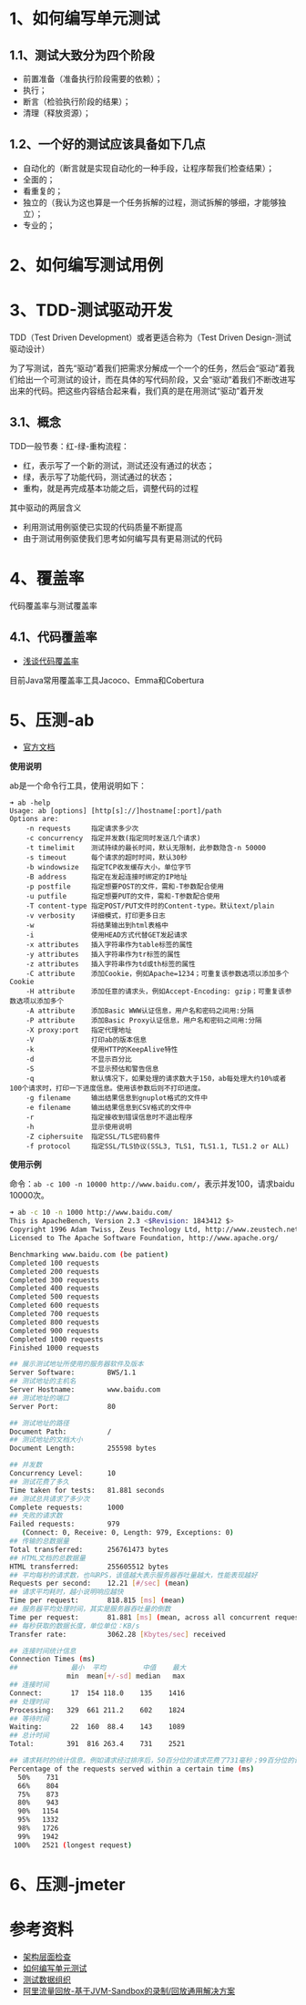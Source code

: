 # 1、如何编写单元测试

## 1.1、测试大致分为四个阶段

- 前置准备（准备执行阶段需要的依赖）；
- 执行；
- 断言（检验执行阶段的结果）；
- 清理（释放资源）；

## 1.2、一个好的测试应该具备如下几点

- 自动化的（断言就是实现自动化的一种手段，让程序帮我们检查结果）；
- 全面的；
- 看重复的；
-  独立的（我认为这也算是一个任务拆解的过程，测试拆解的够细，才能够独立）；
- 专业的；



# 2、如何编写测试用例

# 3、TDD-测试驱动开发

TDD（Test Driven Development）或者更适合称为（Test Driven Design-测试驱动设计）

为了写测试，首先“驱动”着我们把需求分解成一个一个的任务，然后会“驱动”着我们给出一个可测试的设计，而在具体的写代码阶段，又会“驱动”着我们不断改进写出来的代码。把这些内容结合起来看，我们真的是在用测试“驱动”着开发

## 3.1、概念

TDD一般节奏：红-绿-重构流程：
- 红，表示写了一个新的测试，测试还没有通过的状态；
- 绿，表示写了功能代码，测试通过的状态；
- 重构，就是再完成基本功能之后，调整代码的过程

其中驱动的两层含义
- 利用测试用例驱使已实现的代码质量不断提高
- 由于测试用例驱使我们思考如何编写具有更易测试的代码

# 4、覆盖率

代码覆盖率与测试覆盖率

## 4.1、代码覆盖率

- [浅谈代码覆盖率](https://tech.youzan.com/code-coverage/)

目前Java常用覆盖率工具Jacoco、Emma和Cobertura


# 5、压测-ab

- [官方文档](https://httpd.apache.org/docs/2.4/programs/ab.html)

**使用说明**

ab是一个命令行工具，使用说明如下：
```
➜ ab -help
Usage: ab [options] [http[s]://]hostname[:port]/path
Options are:
    -n requests     指定请求多少次
    -c concurrency  指定并发数(指定同时发送几个请求)
    -t timelimit    测试持续的最长时间，默认无限制，此参数隐含-n 50000
    -s timeout      每个请求的超时时间，默认30秒
    -b windowsize   指定TCP收发缓存大小，单位字节
    -B address      指定在发起连接时绑定的IP地址
    -p postfile     指定想要POST的文件，需和-T参数配合使用
    -u putfile      指定想要PUT的文件，需和-T参数配合使用
    -T content-type 指定POST/PUT文件时的Content-type。默认text/plain
    -v verbosity    详细模式，打印更多日志
    -w              将结果输出到html表格中
    -i              使用HEAD方式代替GET发起请求
    -x attributes   插入字符串作为table标签的属性
    -y attributes   插入字符串作为tr标签的属性
    -z attributes   插入字符串作为td或th标签的属性
    -C attribute    添加Cookie，例如Apache=1234；可重复该参数选项以添加多个Cookie
    -H attribute    添加任意的请求头，例如Accept-Encoding: gzip；可重复该参数选项以添加多个
    -A attribute    添加Basic WWW认证信息，用户名和密码之间用:分隔
    -P attribute    添加Basic Proxy认证信息，用户名和密码之间用:分隔
    -X proxy:port   指定代理地址
    -V              打印ab的版本信息
    -k              使用HTTP的KeepAlive特性
    -d              不显示百分比
    -S              不显示预估和警告信息
    -q              默认情况下，如果处理的请求数大于150，ab每处理大约10%或者100个请求时，打印一下进度信息。使用该参数后则不打印进度。
    -g filename     输出结果信息到gnuplot格式的文件中
    -e filename     输出结果信息到CSV格式的文件中
    -r              指定接收到错误信息时不退出程序
    -h              显示使用说明
    -Z ciphersuite  指定SSL/TLS密码套件
    -f protocol     指定SSL/TLS协议(SSL3, TLS1, TLS1.1, TLS1.2 or ALL)
```

**使用示例**

命令：`ab -c 100 -n 10000 http://www.baidu.com/`，表示并发100，请求baidu 10000次。
```bash
➜ ab -c 10 -n 1000 http://www.baidu.com/
This is ApacheBench, Version 2.3 <$Revision: 1843412 $>
Copyright 1996 Adam Twiss, Zeus Technology Ltd, http://www.zeustech.net/
Licensed to The Apache Software Foundation, http://www.apache.org/

Benchmarking www.baidu.com (be patient)
Completed 100 requests
Completed 200 requests
Completed 300 requests
Completed 400 requests
Completed 500 requests
Completed 600 requests
Completed 700 requests
Completed 800 requests
Completed 900 requests
Completed 1000 requests
Finished 1000 requests

## 展示测试地址所使用的服务器软件及版本
Server Software:        BWS/1.1
## 测试地址的主机名
Server Hostname:        www.baidu.com
## 测试地址的端口
Server Port:            80

## 测试地址的路径
Document Path:          /
## 测试地址的文档大小
Document Length:        255598 bytes

## 并发数
Concurrency Level:      10
## 测试花费了多久
Time taken for tests:   81.881 seconds
## 测试总共请求了多少次
Complete requests:      1000
## 失败的请求数
Failed requests:        979
   (Connect: 0, Receive: 0, Length: 979, Exceptions: 0)
## 传输的总数据量
Total transferred:      256761473 bytes
## HTML文档的总数据量
HTML transferred:       255605512 bytes
## 平均每秒的请求数，也叫RPS，该值越大表示服务器吞吐量越大，性能表现越好
Requests per second:    12.21 [#/sec] (mean)
## 请求平均耗时，越小说明响应越快
Time per request:       818.815 [ms] (mean)
## 服务器平均处理时间，其实是服务器吞吐量的倒数
Time per request:       81.881 [ms] (mean, across all concurrent requests)
## 每秒获取的数据长度，单位单位：KB/s
Transfer rate:          3062.28 [Kbytes/sec] received

## 连接时间统计信息
Connection Times (ms)
##             最小  平均         中值    最大
              min  mean[+/-sd] median   max
## 连接时间
Connect:       17  154 118.0    135    1416
## 处理时间
Processing:   329  661 211.2    602    1824
## 等待时间
Waiting:       22  160  88.4    143    1089
## 总计时间
Total:        391  816 263.4    731    2521

## 请求耗时的统计信息。例如请求经过排序后，50百分位的请求花费了731毫秒；99百分位的请求花费了1942毫秒等
Percentage of the requests served within a certain time (ms)
  50%    731
  66%    804
  75%    873
  80%    943
  90%   1154
  95%   1332
  98%   1726
  99%   1942
 100%   2521 (longest request)
```

# 6、压测-jmeter




# 参考资料

- [架构层面检查](https://www.archunit.org/)
- [如何编写单元测试](https://developer.aliyun.com/article/783992)
- [测试数据组织](https://github.com/dreamhead/object-bot)
- [阿里流量回放-基于JVM-Sandbox的录制/回放通用解决方案](https://github.com/alibaba/jvm-sandbox-repeater)